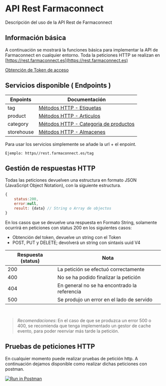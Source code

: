 # API Rest Farmaconnect
Descripción del uso de la API Rest de Farmaconnect

## Información básica
A continuación se mostrará la funciones básica para implementar la API de Farmaconnect en cualquier entorno. Toda la peticiones HTTP se realizan en [https://rest.farmaconnect.es](https://rest.farmaconnect.es)

[Obtención de Token de acceso](/lang/es/token.md)


## Servicios disponible ( Endpoints )

Enpoints                    | Documentación                                             |
------------------------    | ------------------------                                  |
tag                         | [Métodos HTTP - Etiquetas](/lang/es/tag.md)               |
product                     | [Métodos HTTP - Articulos](/lang/es/product.md)           |
category                    | [Métodos HTTP - Categoria de productos ](/lang/es/category.md)  |
storehouse                  | [Métodos HTTP - Almacenes](/lang/es/storehouse.md)        |

Para usar los servicios simplemente se añade la url + el enpoint.

`Ejemplo: https//rest.farmaconnect.es/tag`

## Gestión de respuestas HTTP
Todas las peticiones devuelven una estructura en formato JSON (JavaScript Object Notation), con la siguiente estructura.

```javascript
{
    status:200,
    error:null,
    result: {data} // String o Array de objectos
}
```

En los casos que se devuelve una respuesta en Formato String, solamente ocurrirá en peticiones con status 200 en los siguientes casos:
- Obtención del token, devuelve un string con el Token
- POST, PUT y DELETE; devolverá un string con sintaxis uuid V4

Respuesta (status)                  | Nota                      |
------------------------    | ------------------------  |
200 | La petición se efectuó correctamente|
400 | No se ha podido finalizar la petición |
404 | En general no se ha encontrado la referencia |
500 | Se produjo un error en el lado de servido |

` `
> *Recomendaciones*: En el caso de que se produzca un error 500 o 400, se recomienda que tenga implementado un gestor de cache evento, para poder reenviar más tarde la petición.

## Pruebas de peticiones HTTP
En cualquier momento puede realizar pruebas de petición http. A continuación dejamos disponible como realizar dichas peticiones con postman.


[![Run in Postman](https://run.pstmn.io/button.svg)](https://app.getpostman.com/run-collection/e786fe99b60ba75b87a8)